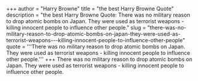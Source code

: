 +++
author = "Harry Browne"
title = "the best Harry Browne Quote"
description = "the best Harry Browne Quote: There was no military reason to drop atomic bombs on Japan. They were used as terrorist weapons - killing innocent people to influence other people."
slug = "there-was-no-military-reason-to-drop-atomic-bombs-on-japan-they-were-used-as-terrorist-weapons---killing-innocent-people-to-influence-other-people"
quote = '''There was no military reason to drop atomic bombs on Japan. They were used as terrorist weapons - killing innocent people to influence other people.'''
+++
There was no military reason to drop atomic bombs on Japan. They were used as terrorist weapons - killing innocent people to influence other people.
